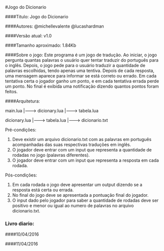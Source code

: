 #Jogo do Dicionario

####Titulo:
Jogo do Dicionario

####Autores:
@michellevalente
@lucashardman

####Versão atual:
v1.0

####Tamanho aproximado:
1.84Kb

####Sobre o jogo:
  Este programa é um jogo de tradução. Ao iniciar, o jogo pergunta quantas palavras o usuário quer tentar traduzir do português para o inglês. Depois, o jogo pede para o usuário traduzir a quantidade de palavras escolhidas, tendo apenas uma tentiva. Depois de cada resposta, uma mensagem aparece para informar se está correto ou errado. Em cada tentativa certa o jogador ganho um ponto, e em cada tentativa errada perde um ponto. No final é exibida uma notificação dizendo quantos pontos foram feitos.

####Arquitetura:

main.lua
|---> dicionary.lua
|---> tabela.lua

dicionary.lua
|---> tabela.lua
|---> dicionario.txt

Pré-condições:
1) Deve existir um arquivo dicionario.txt com as palavras em português acompanhadas das suas respectivas traduções em inglês.
2) O jogador deve entrar com um input que representa a quantidade de rodadas no jogo (palavras diferentes).
3) O jogador deve entrar com um input que representa a resposta em cada rodada.

Pós-condições:
1) Em cada rodada o jogo deve apresentar um output dizendo se a resposta está certa ou errada.
2) No final do jogo deve se apresentada a pontuação final do jogador.
3) O input dado pelo jogador para saber a quantidade de rodadas deve ser positivo e menor ou igual ao numero de palavras no arquivo dicionario.txt.

### Livro diario:

####10/04/2016

####11/04/2016
